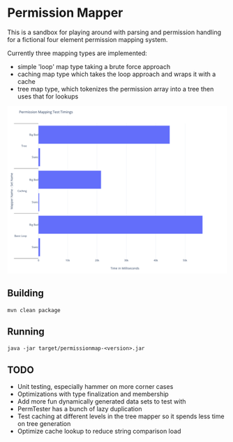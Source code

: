 # Permission Mapper
This is a sandbox for playing around with parsing and permission handling for a fictional four element permission mapping system.

Currently three mapping types are implemented:
* simple 'loop' map type taking a brute force approach
* caching map type which takes the loop approach and wraps it with a cache
* tree map type, which tokenizes the permission array into a tree then uses that for lookups

![sample timings](https://raw.githubusercontent.com/Lexiyntax/permissionmap/master/sample-timings.png)

## Building
```
mvn clean package
```

## Running
```
java -jar target/permissionmap-<version>.jar
```

## TODO
* Unit testing, especially hammer on more corner cases
* Optimizations with type finalization and membership
* Add more fun dynamically generated data sets to test with
* PermTester has a bunch of lazy duplication
* Test caching at different levels in the tree mapper so it spends less time on tree generation
* Optimize cache lookup to reduce string comparison load
